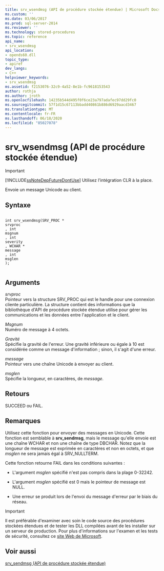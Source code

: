 ```yaml
---
title: srv_wsendmsg (API de procédure stockée étendue) | Microsoft Docs
ms.custom: ''
ms.date: 03/06/2017
ms.prod: sql-server-2014
ms.reviewer: ''
ms.technology: stored-procedures
ms.topic: reference
api_name:
- srv_wsendmsg
api_location:
- opends60.dll
topic_type:
- apiref
dev_langs:
- C++
helpviewer_keywords:
- srv_wsendmsg
ms.assetid: f2153076-32c9-4a52-8e1b-fc9618153543
author: rothja
ms.author: jroth
ms.openlocfilehash: 14235b544d495f0f6ce23a797adafec97dd29fc0
ms.sourcegitcommit: 57f1d15c67113bbadd40861b886d6929aacd3467
ms.translationtype: MT
ms.contentlocale: fr-FR
ms.lasthandoff: 06/18/2020
ms.locfileid: "85027078"
---
```

# <a name="srv_wsendmsg-extended-stored-procedure-api"></a>srv_wsendmsg (API de procédure stockée étendue)
    
> [!IMPORTANT]  
>  [!INCLUDE[ssNoteDepFutureDontUse](../../includes/ssnotedepfuturedontuse-md.md)] Utilisez l’intégration CLR à la place.  
  
 Envoie un message Unicode au client.  
  
## <a name="syntax"></a>Syntaxe  
  
```  
  
int srv_wsendmsg(SRV_PROC *   
srvproc  
, int   
msgnum  
, int   
severity  
, WCHAR *   
message  
, int   
msglen  
);  
  
```  
  
## <a name="arguments"></a>Arguments  
 *srvproc*  
 Pointeur vers la structure SRV_PROC qui est le handle pour une connexion cliente particulière. La structure contient des informations que la bibliothèque d'API de procédure stockée étendue utilise pour gérer les communications et les données entre l'application et le client.  
  
 *Msgnum*  
 Numéro de message à 4 octets.  
  
 *Gravité*  
 Spécifie la gravité de l'erreur. Une gravité inférieure ou égale à 10 est considérée comme un message d'information ; sinon, il s'agit d'une erreur.  
  
 *message*  
 Pointeur vers une chaîne Unicode à envoyer au client.  
  
 *msglen*  
 Spécifie la longueur, en caractères, de *message*.  
  
## <a name="returns"></a>Retours  
 SUCCEED ou FAIL.  
  
## <a name="remarks"></a>Remarques  
 Utilisez cette fonction pour envoyer des messages en Unicode. Cette fonction est semblable à **srv_sendmsg**, mais le message qu'elle envoie est une chaîne WCHAR et non une chaîne de type DBCHAR. Notez que la longueur de message est exprimée en caractères et non en octets, et que *msglen* ne sera jamais égal à SRV_NULLTERM.  
  
 Cette fonction retourne FAIL dans les conditions suivantes :  
  
-   L'argument *msglen* spécifié n'est pas compris dans la plage 0-32242.  
  
-   L'argument *msglen* spécifié est 0 mais le pointeur de message est NULL.  
  
-   Une erreur se produit lors de l'envoi du message d'erreur par le biais du réseau.  
  
> [!IMPORTANT]  
>  Il est préférable d'examiner avec soin le code source des procédures stockées étendues et de tester les DLL compilées avant de les installer sur un serveur de production. Pour plus d'informations sur l'examen et les tests de sécurité, consultez ce [site Web de Microsoft](https://go.microsoft.com/fwlink/?LinkID=54761&amp;clcid=0x409https://msdn.microsoft.com/security/).  
  
## <a name="see-also"></a>Voir aussi  
 [srv_sendmsg &#40;API de procédure stockée étendue&#41;](srv-sendmsg-extended-stored-procedure-api.md)  
  
  
